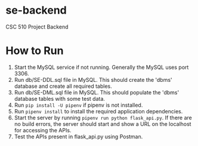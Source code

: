 # se-backend
CSC 510 Project Backend

# How to Run
1. Start the MySQL service if not running. Generally the MySQL uses port 3306.
2. Run db/SE-DDL.sql file in MySQL. This should create the 'dbms' database and create all required tables.
3. Run db/SE-DML.sql file in MySQL. This should populate the 'dbms' database tables with some test data.
4. Run `pip install -U pipenv` if pipenv is not installed.
5. Run `pipenv install` to install the required application dependencies.
6. Start the server by running `pipenv run python flask_api.py`. If there are no build errors, the server should start and show a URL on the localhost for accessing the APIs.
7. Test the APIs present in flask_api.py using Postman.
